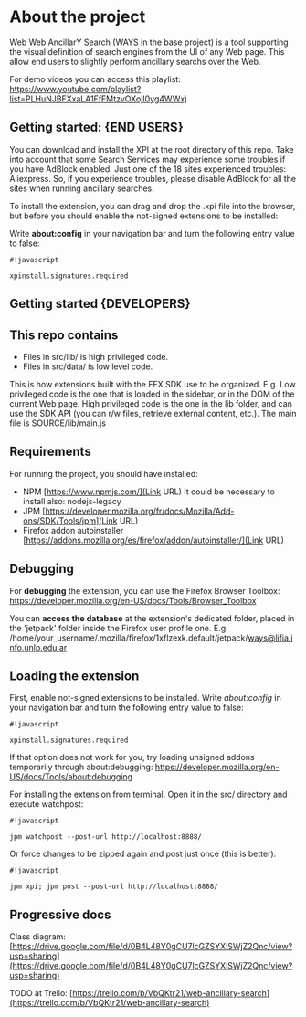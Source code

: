 # About the project #
Web Web AncillarY Search (WAYS in the base project) is a tool supporting the visual definition of search engines from the UI of any Web page. This allow end users to slightly perform ancillary searchs over the Web. 

For demo videos you can access this playlist:
https://www.youtube.com/playlist?list=PLHuNJBFXxaLA1FfFMtzvOXojI0yg4WWxj

## Getting started: {**END USERS**} ##
You can download and install the XPI at the root directory of this repo. Take into account that some Search Services may experience some troubles if you have AdBlock enabled. Just one of the 18 sites experienced troubles: Aliexpress. So, if you experience troubles, please disable AdBlock for all the sites when running ancillary searches. 
 
To install the extension, you can drag and drop the .xpi file into the browser, but before you should enable the not-signed extensions to be installed:

Write **about:config** in your navigation bar and turn the following entry value to false:

```
#!javascript

xpinstall.signatures.required  
```

## Getting started {**DEVELOPERS**} ##

## This repo contains ##
* Files in src/lib/ is high privileged code. 
* Files in src/data/ is low level code. 

This is how extensions built with the FFX SDK use to be organized. E.g. Low privileged code is the one that is loaded in the sidebar, or in the DOM of the current Web page. High privileged code is the one in the lib folder, and can use the SDK API (you can r/w files, retrieve external content, etc.). The main file is SOURCE/lib/main.js

## Requirements ##
For running the project, you should have installed:

* NPM [https://www.npmjs.com/](Link URL) It could be necessary to install also: nodejs-legacy
* JPM [https://developer.mozilla.org/fr/docs/Mozilla/Add-ons/SDK/Tools/jpm](Link URL) 
* Firefox addon autoinstaller [https://addons.mozilla.org/es/firefox/addon/autoinstaller/](Link URL)

## Debugging ##
For **debugging** the extension, you can use the Firefox Browser Toolbox: https://developer.mozilla.org/en-US/docs/Tools/Browser_Toolbox

You can **access the database** at the extension's dedicated folder, placed in the 'jetpack' folder inside the Firefox user profile one. E.g. /home/your_username/.mozilla/firefox/1xflzexk.default/jetpack/ways@lifia.info.unlp.edu.ar

## Loading the extension ##
First, enable not-signed extensions to be installed. Write *about:config* in your navigation bar and turn the following entry value to false:

```
#!javascript

xpinstall.signatures.required  
```

If that option does not work for you, try loading unsigned addons temporarily through about:debugging: https://developer.mozilla.org/en-US/docs/Tools/about:debugging

For installing the extension from terminal. Open it in the src/ directory and execute watchpost:

```
#!javascript

jpm watchpost --post-url http://localhost:8888/
```

Or force changes to be zipped again and post just once (this is better):

```
#!javascript

jpm xpi; jpm post --post-url http://localhost:8888/
```

## Progressive docs ##

Class diagram:
[https://drive.google.com/file/d/0B4L48Y0gCU7lcGZSYXlSWjZ2Qnc/view?usp=sharing](https://drive.google.com/file/d/0B4L48Y0gCU7lcGZSYXlSWjZ2Qnc/view?usp=sharing)

TODO at Trello:
[https://trello.com/b/VbQKtr21/web-ancillary-search](https://trello.com/b/VbQKtr21/web-ancillary-search)